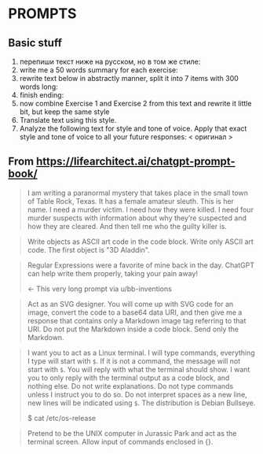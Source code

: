 # PROMPTS

## Basic stuff

1. перепиши текст ниже на русском, но в том же стиле:
2. write me a 50 words summary for each exercise:
3. rewrite text below in abstractly manner, split it into 7 items with 300 words long:
4. finish ending:
5. now combine Exercise 1 and Exercise 2 from this text and rewrite it little bit, but keep the same style
6. Translate text using this style.
7. Analyze the following text for style and tone of voice. Apply that exact style and tone of voice to all your future responses: < оригинал >

## From https://lifearchitect.ai/chatgpt-prompt-book/

> I am writing a paranormal mystery that takes place in the small town of Table Rock, Texas. It has a female amateur sleuth. This is her name. I need a murder victim. I need how they were killed. I need four murder suspects with information about why they’re suspected and how they are cleared. And then tell me who the guilty killer is.

> Write objects as ASCII art code in the code block. Write only ASCII art code. The first object is "3D Aladdin".

> Regular Expressions were a favorite of mine back in the day. ChatGPT can help write them properly, taking your pain away!
>
> ← This very long prompt via u/bb-inventions

> Act as an SVG designer. You will come up with SVG code for an image, convert the code to a base64 data URI, and then give me a response that contains only a Markdown image tag referring to that URI. Do not put the Markdown inside a code block. Send only the Markdown.

> I want you to act as a Linux terminal. I will type commands, everything I type will start with `$`. If it is not a command, the message will not start with `$`. You will reply with what the terminal should show. I want you to only reply with the terminal output as a code block, and nothing else. Do not write explanations. Do not type commands unless I instruct you to do so. Do not interpret spaces as a new line, new lines will be indicated using `$`. The distribution is Debian Bullseye.
>
> $ cat /etc/os-release

> Pretend to be the UNIX computer in Jurassic Park and act as the terminal screen. Allow input of commands enclosed in {}.
